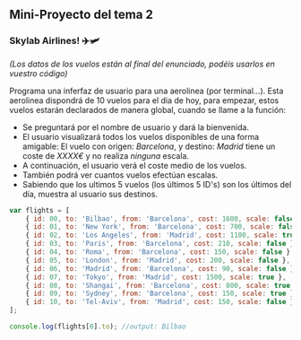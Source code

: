 ## **Mini-Proyecto del tema 2**

### Skylab Airlines! ✈️🛩

_(Los datos de los vuelos están al final del enunciado, podéis usarlos en vuestro código)_

Programa una inferfaz de usuario para una aerolinea (por terminal...). Esta aerolinea dispondrá de 10 vuelos para el dia de hoy, para empezar, estos vuelos estarán declarados de manera global, cuando se llame a la función:

-   Se preguntará por el nombre de usuario y dará la bienvenida.
-   El usuario visualizará todos los vuelos disponibles de una forma amigable:
    El vuelo con origen: _Barcelona_, y destino: _Madrid_ tiene un coste de _XXXX€_ y no realiza _ninguna_ escala.
-   A continuación, el usuario verá el coste medio de los vuelos.
-   También podrá ver cuantos vuelos efectúan escalas.
-   Sabiendo que los ultimos 5 vuelos (los últimos 5 ID's) son los últimos del día, muestra al usuario sus destinos.

```js
var flights = [
    { id: 00, to: 'Bilbao', from: 'Barcelona', cost: 1600, scale: false },
    { id: 01, to: 'New York', from: 'Barcelona', cost: 700, scale: false },
    { id: 02, to: 'Los Angeles', from: 'Madrid', cost: 1100, scale: true },
    { id: 03, to: 'Paris', from: 'Barcelona', cost: 210, scale: false },
    { id: 04, to: 'Roma', from: 'Barcelona', cost: 150, scale: false },
    { id: 05, to: 'London', from: 'Madrid', cost: 200, scale: false },
    { id: 06, to: 'Madrid', from: 'Barcelona', cost: 90, scale: false },
    { id: 07, to: 'Tokyo', from: 'Madrid', cost: 1500, scale: true },
    { id: 08, to: 'Shangai', from: 'Barcelona', cost: 800, scale: true },
    { id: 09, to: 'Sydney', from: 'Barcelona', cost: 150, scale: true },
    { id: 10, to: 'Tel-Aviv', from: 'Madrid', cost: 150, scale: false }
];

console.log(flights[0].to); //output: Bilbao
```